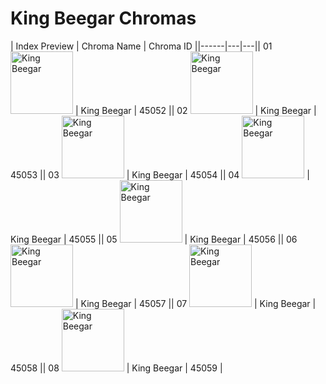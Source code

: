 # King Beegar Chromas

| Index  Preview | Chroma Name | Chroma ID ||------|---|---|| 01  <img src='https://raw.communitydragon.org/latest/plugins/rcp-be-lol-game-data/global/default/v1/champion-chroma-images/45/45052.png' alt='King Beegar' width='100'> | King Beegar | 45052 || 02  <img src='https://raw.communitydragon.org/latest/plugins/rcp-be-lol-game-data/global/default/v1/champion-chroma-images/45/45053.png' alt='King Beegar' width='100'> | King Beegar | 45053 || 03  <img src='https://raw.communitydragon.org/latest/plugins/rcp-be-lol-game-data/global/default/v1/champion-chroma-images/45/45054.png' alt='King Beegar' width='100'> | King Beegar | 45054 || 04  <img src='https://raw.communitydragon.org/latest/plugins/rcp-be-lol-game-data/global/default/v1/champion-chroma-images/45/45055.png' alt='King Beegar' width='100'> | King Beegar | 45055 || 05  <img src='https://raw.communitydragon.org/latest/plugins/rcp-be-lol-game-data/global/default/v1/champion-chroma-images/45/45056.png' alt='King Beegar' width='100'> | King Beegar | 45056 || 06  <img src='https://raw.communitydragon.org/latest/plugins/rcp-be-lol-game-data/global/default/v1/champion-chroma-images/45/45057.png' alt='King Beegar' width='100'> | King Beegar | 45057 || 07  <img src='https://raw.communitydragon.org/latest/plugins/rcp-be-lol-game-data/global/default/v1/champion-chroma-images/45/45058.png' alt='King Beegar' width='100'> | King Beegar | 45058 || 08  <img src='https://raw.communitydragon.org/latest/plugins/rcp-be-lol-game-data/global/default/v1/champion-chroma-images/45/45059.png' alt='King Beegar' width='100'> | King Beegar | 45059 |